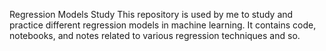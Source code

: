 Regression Models Study
This repository is used by me to study and practice different regression models in machine learning.
It contains code, notebooks, and notes related to various regression techniques and so.
